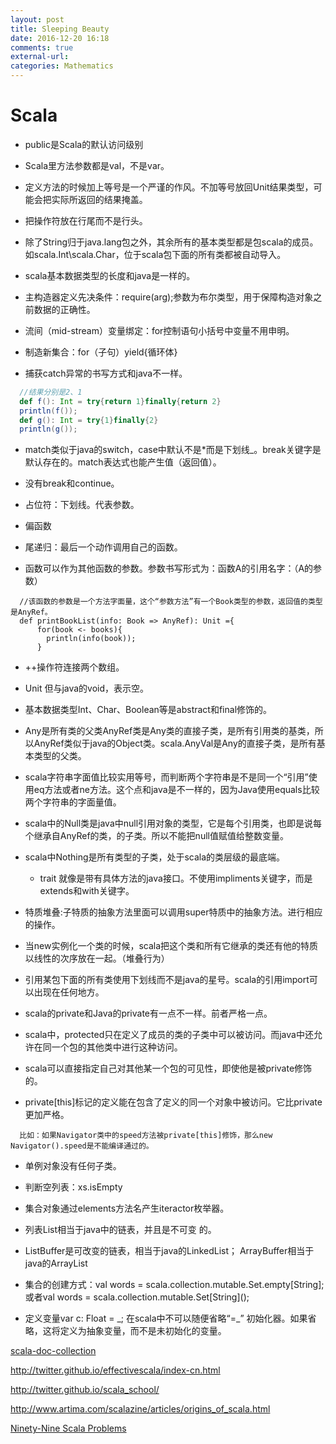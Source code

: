 ```yaml
---
layout: post
title: Sleeping Beauty
date: 2016-12-20 16:18
comments: true
external-url:
categories: Mathematics
---
```


# Scala



- public是Scala的默认访问级别

- Scala里方法参数都是val，不是var。

- 定义方法的时候加上等号是一个严谨的作风。不加等号放回Unit结果类型，可能会把实际所返回的结果掩盖。

- 把操作符放在行尾而不是行头。

- 除了String归于java.lang包之外，其余所有的基本类型都是包scala的成员。如scala.Int\scala.Char，位于scala包下面的所有类都被自动导入。

- scala基本数据类型的长度和java是一样的。

- 主构造器定义先决条件：require(arg);参数为布尔类型，用于保障构造对象之前数据的正确性。

- 流间（mid-stream）变量绑定：for控制语句小括号中变量不用申明。

- 制造新集合：for（子句）yield{循环体}

- 捕获catch异常的书写方式和java不一样。
```scala
  //结果分别是2、1
  def f(): Int = try{return 1}finally{return 2}
  println(f());
  def g(): Int = try{1}finally{2}
  println(g());
```

- match类似于java的switch，case中默认不是*而是下划线_。break关键字是默认存在的。match表达式也能产生值（返回值）。

- 没有break和continue。

- 占位符：下划线。代表参数。

- 偏函数

- 尾递归：最后一个动作调用自己的函数。

- 函数可以作为其他函数的参数。参数书写形式为：函数A的引用名字：（A的参数）

```
  //该函数的参数是一个方法字面量，这个“参数方法”有一个Book类型的参数，返回值的类型是AnyRef。
  def printBookList(info: Book => AnyRef): Unit ={
      for(book <- books){
        println(info(book));
      }
```

- ++操作符连接两个数组。

- Unit 但与java的void，表示空。

- 基本数据类型Int、Char、Boolean等是abstract和final修饰的。

- Any是所有类的父类AnyRef类是Any类的直接子类，是所有引用类的基类，所以AnyRef类似于java的Object类。scala.AnyVal是Any的直接子类，是所有基本类型的父类。

- scala字符串字面值比较实用等号，而判断两个字符串是不是同一个“引用”使用eq方法或者ne方法。这个点和java是不一样的，因为Java使用equals比较两个字符串的字面量值。

- scala中的Null类是java中null引用对象的类型，它是每个引用类，也即是说每个继承自AnyRef的类，的子类。所以不能把null值赋值给整数变量。

- scala中Nothing是所有类型的子类，处于scala的类层级的最底端。

  - trait 就像是带有具体方法的java接口。不使用impliments关键字，而是extends和with关键字。

- 特质堆叠:子特质的抽象方法里面可以调用super特质中的抽象方法。进行相应的操作。

- 当new实例化一个类的时候，scala把这个类和所有它继承的类还有他的特质以线性的次序放在一起。（堆叠行为）

- 引用某包下面的所有类使用下划线而不是java的星号。scala的引用import可以出现在任何地方。

- scala的private和Java的private有一点不一样。前者严格一点。

- scala中，protected只在定义了成员的类的子类中可以被访问。而java中还允许在同一个包的其他类中进行这种访问。

- scala可以直接指定自己对其他某一个包的可见性，即使他是被private修饰的。

- private[this]标记的定义能在包含了定义的同一个对象中被访问。它比private更加严格。

```
  比如：如果Navigator类中的speed方法被private[this]修饰，那么new Navigator().speed是不能编译通过的。
```

- 单例对象没有任何子类。

- 判断空列表：xs.isEmpty

- 集合对象通过elements方法名产生iteractor枚举器。

- 列表List相当于java中的链表，并且是不可变 的。

- ListBuffer是可改变的链表，相当于java的LinkedList； ArrayBuffer相当于java的ArrayList

- 集合的创建方式：val words = scala.collection.mutable.Set.empty\[String\]; 或者val words = scala.collection.mutable.Set\[String\]();

- 定义变量var c: Float = _; 在scala中不可以随便省略“=\_” 初始化器。如果省略，这将定义为抽象变量，而不是未初始化的变量。








[scala-doc-collection](http://www.scala-lang.org/docu/files/collections-api/collections_49.html)



http://twitter.github.io/effectivescala/index-cn.html

http://twitter.github.io/scala_school/



http://www.artima.com/scalazine/articles/origins_of_scala.html



[Ninety-Nine Scala Problems](http://aperiodic.net/phil/scala/s-99/)
